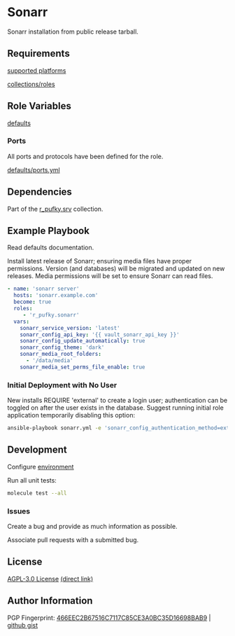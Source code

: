 # Sonarr
Sonarr installation from public release tarball.

## Requirements
[supported platforms](https://github.com/r-pufky/ansible_sonarr/blob/main/meta/main.yml)

[collections/roles](https://github.com/r-pufky/ansible_sonarr/blob/main/meta/requirements.yml)

## Role Variables
[defaults](https://github.com/r-pufky/ansible_sonarr/tree/main/defaults/main)

### Ports
All ports and protocols have been defined for the role.

[defaults/ports.yml](https://github.com/r-pufky/ansible_sonarr/blob/main/defaults/main/ports.yml)

## Dependencies
Part of the [r_pufky.srv](https://github.com/r-pufky/ansible_collection_srv)
collection.

## Example Playbook
Read defaults documentation.

Install latest release of Sonarr; ensuring media files have proper permissions.
Version (and databases) will be migrated and updated on new releases. Media
permissions will be set to ensure Sonarr can read files.
``` yaml
- name: 'sonarr server'
  hosts: 'sonarr.example.com'
  become: true
  roles:
     - 'r_pufky.sonarr'
  vars:
    sonarr_service_version: 'latest'
    sonarr_config_api_key: '{{ vault_sonarr_api_key }}'
    sonarr_config_update_automatically: true
    sonarr_config_theme: 'dark'
    sonarr_media_root_folders:
      - '/data/media'
    sonarr_media_set_perms_file_enable: true
```

### Initial Deployment with No User
New installs REQUIRE 'external' to create a login user; authentication can be
toggled on after the user exists in the database. Suggest running initial role
application temporarily disabling this option:

``` bash
ansible-playbook sonarr.yml -e 'sonarr_config_authentication_method=external'
```

## Development
Configure [environment](https://github.com/r-pufky/ansible_collection_srv/blob/main/docs/dev/environment/README.md)

Run all unit tests:
``` bash
molecule test --all
```

### Issues
Create a bug and provide as much information as possible.

Associate pull requests with a submitted bug.

## License
[AGPL-3.0 License](https://www.tldrlegal.com/license/gnu-affero-general-public-license-v3-agpl-3-0)
 [(direct link)](https://github.com/r-pufky/ansible_sonarr/blob/main/LICENSE)

## Author Information
PGP Fingerprint: [466EEC2B67516C7117C85CE3A0BC35D16698BAB9](https://keys.openpgp.org/vks/v1/by-fingerprint/466EEC2B67516C7117C85CE3A0BC35D16698BAB9)
| [github gist](https://gist.github.com/r-pufky/a8df36977c55b5bb20829267c4c49d22)
